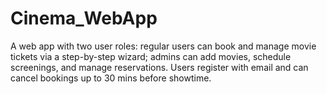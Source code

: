# Cinema_WebApp
A web app with two user roles: regular users can book and manage movie tickets via a step-by-step wizard; admins can add movies, schedule screenings, and manage reservations. Users register with email and can cancel bookings up to 30 mins before showtime.
